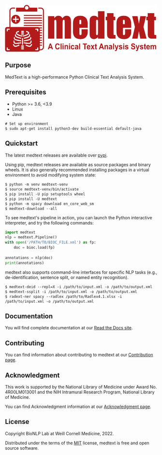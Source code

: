 <img src="https://github.com/bionlplab/medtext/blob/main/medtext-icon/medtext.png?raw=true" alt="MedText" width="500"/>

## Purpose

MedText is a high-performance Python Clinical Text Analysis System.

## Prerequisites

* Python >= 3.6, <3.9
* Linux 
* Java

```shell
# Set up environment
$ sudo apt-get install python3-dev build-essential default-java
```

## Quickstart

The latest medtext releases are available over
[pypi](https://pypi.org/project/medtext/).

Using pip, medtext releases are available as source packages and binary wheels.
It is also generally recommended installing packages in a virtual environment to
avoid modifying system state:

```shell
$ python -m venv medtext-venv
$ source medtext-venv/bin/activate
$ pip install -U pip setuptools wheel
$ pip install -U medtext
$ python -m spacy download en_core_web_sm
$ medtext-download --all
```

To see medtext's pipeline in action, you can launch the Python interactive
interpreter, and try the following commands:

```python
import medtext
nlp = medtext.Pipeline()
with open('/PATH/TO/BIOC_FILE.xml') as fp:
    doc = bioc.load(fp)
    
annotations = nlp(doc)
print(annotations)
```

medtext also supports command-line interfaces for specific NLP tasks (e.g.,
de-identification, sentence split, or named entity recognition).

```shell
$ medtext-deid --repl=X -i /path/to/input.xml -o /path/to/output.xml
$ medtext-ssplit -i /path/to/input.xml -o /path/to/output.xml
$ radext-ner spacy --radlex /path/to/Radlex4.1.xlsx -i /path/to/input.xml -o /path/to/output.xml
```

## Documentation

You will find complete documentation at our [Read the Docs
site](https://medtext.readthedocs.io/en/latest/index.html).

## Contributing

You can find information about contributing to medtext at our [Contribution
page](https://medtext.readthedocs.io/en/latest/contributing.html).

## Acknowledgment

This work is supported by the National Library of Medicine under Award No.
4R00LM013001 and the NIH Intramural Research Program, National Library of
Medicine.

You can find Acknowledgment information at our [Acknowledgment
page](https://medtext.readthedocs.io/en/latest/acknowledgments.html).

## License

Copyright BioNLP Lab at Weill Cornell Medicine, 2022.

Distributed under the terms of the [MIT](https://github.com/bionlplab/medtext/blob/master/LICENSE) license, 
medtext is free and open source software.
